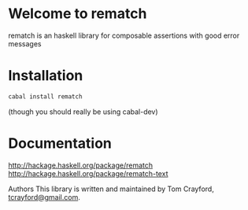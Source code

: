 # Welcome to rematch

rematch is an haskell library for composable assertions with good error messages

# Installation

```haskell
cabal install rematch
```

(though you should really be using cabal-dev)

# Documentation

http://hackage.haskell.org/package/rematch
http://hackage.haskell.org/package/rematch-text

Authors
This library is written and maintained by Tom Crayford, tcrayford@gmail.com.
